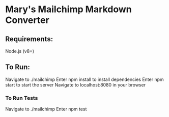 # Mary's Mailchimp Markdown Converter

## Requirements:
Node.js (v8+)

## To Run:
Navigate to ./mailchimp
Enter npm install to install dependencies
Enter npm start to start the server
Navigate to localhost:8080 in your browser

### To Run Tests 
Navigate to ./mailchimp
Enter npm test
